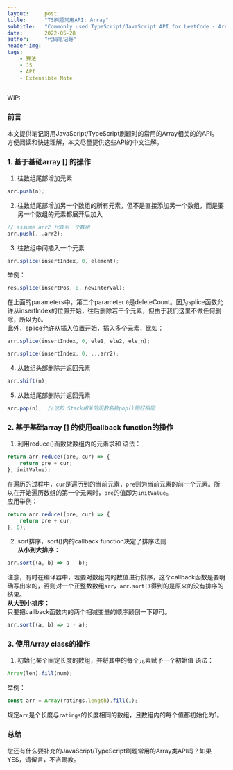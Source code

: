 ```yaml
---
layout:     post
title:      "TS刷题常用API: Array"
subtitle:   "Commonly used TypeScript/JavaScript API for LeetCode - Array related"
date:       2022-05-28
author:     "代码笔记哥"
header-img:
tags:
    - 算法
    - JS
    - API
    - Extensible Note
---
```

WIP:   

### 前言
本文提供笔记哥用JavaScript/TypeScript刷题时的常用的Array相关的的API。    
方便阅读和快速理解，本文尽量提供这些API的中文注解。

### 1. 基于基础array [] 的操作
1. 往数组尾部增加元素
```js
arr.push(n);
```

2. 往数组尾部增加另一个数组的所有元素，但不是直接添加另一个数组，而是要另一个数组的元素都展开后加入
```js
// assume arr2 代表另一个数组
arr.push(...arr2);
```

3. 往数组中间插入一个元素
```js
arr.splice(insertIndex, 0, element);
```
举例：
```js
res.splice(insertPos, 0, newInterval);
```
在上面的parameters中，第二个parameter `0`是deleteCount。因为splice函数允许从insertIndex的位置开始，往后删除若干个元素，但由于我们这里不做任何删除，所以为`0`。  
此外，splice允许从插入位置开始，插入多个元素，比如：  
```js
arr.splice(insertIndex, 0, ele1, ele2, ele_n);
```
```js
arr.splice(insertIndex, 0, ...arr2);
```

4. 从数组头部删除并返回元素
```js
arr.shift(n);
```

5. 从数组尾部删除并返回元素
```js
arr.pop(n);  //这和 Stack相关的函数名称pop()刚好相同 
```

### 2. 基于基础array [] 的使用callback function的操作

1. 利用reduce()函数做数组内的元素求和
语法：
```js
return arr.reduce((pre, cur) => {
    return pre + cur;
}, initValue);
```
在遍历的过程中，`cur`是遍历到的当前元素，`pre`则为当前元素的前一个元素。所以在开始遍历数组的第一个元素时，`pre`的值即为`initValue`。  
应用举例：  
```js
return arr.reduce((pre, cur) => {
    return pre + cur;
}, 0);
```

2. sort排序，sort()内的callback function决定了排序法则  
**从小到大排序：**
```js
arr.sort((a, b) => a - b);
```
注意，有时在编译器中，若要对数组内的数值进行排序，这个callback函数是要明确写出来的，否则对一个正整数数组`arr`，`arr.sort()`得到的是原来的没有排序的结果。   
**从大到小排序：**  
只要把callback函数内的两个相减变量的顺序颠倒一下即可。
```js
arr.sort((a, b) => b - a);
```


### 3. 使用Array class的操作

1. 初始化某个固定长度的数组，并将其中的每个元素赋予一个初始值
语法：
```js
Array(len).fill(num);
```
举例：
```js
const arr = Array(ratings.length).fill(1);
```
规定`arr`是个长度与`ratings`的长度相同的数组，且数组内的每个值都初始化为1。


### 总结

您还有什么要补充的JavaScript/TypeScript刷题常用的Array类API吗？如果YES，请留言，不吝赐教。
